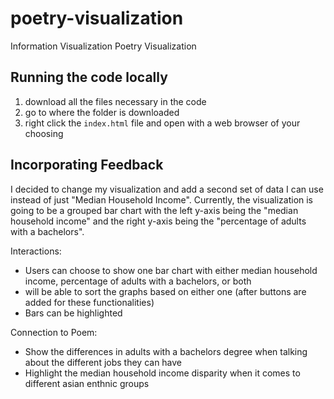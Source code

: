 # poetry-visualization
 Information Visualization Poetry Visualization

## Running the code locally

1. download all the files necessary in the code
2. go to where the folder is downloaded
3. right click the ```index.html``` file and open with a web browser of your choosing

## Incorporating Feedback
I decided to change my visualization and add a second set of data I can use instead of just "Median Household Income".
Currently, the visualization is going to be a grouped bar chart with the left y-axis being the "median household income" and the right y-axis being the "percentage of adults with a bachelors".

Interactions: 
- Users can choose to show one bar chart with either median household income, percentage of adults with a bachelors, or both
- will be able to sort the graphs based on either one (after buttons are added for these functionalities)
- Bars can be highlighted

Connection to Poem: 
- Show the differences in adults with a bachelors degree when talking about the different jobs they can have
- Highlight the median household income disparity when it comes to different asian enthnic groups
